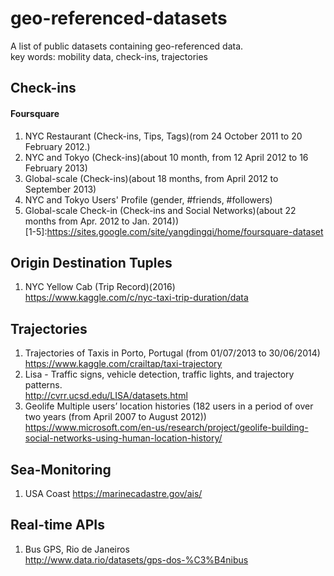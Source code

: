 # geo-referenced-datasets
A list of public datasets containing geo-referenced data. 
<br/>key words: mobility data, check-ins, trajectories

## Check-ins
#### Foursquare
1. NYC Restaurant (Check-ins, Tips, Tags)(rom 24 October 2011 to 20 February 2012.)
2. NYC and Tokyo (Check-ins)(about 10 month, from 12 April 2012 to 16 February 2013)
3. Global-scale (Check-ins)(about 18 months, from April 2012 to September 2013)
4. NYC and Tokyo Users' Profile (gender, #friends, #followers)
5. Global-scale Check-in (Check-ins and Social Networks)(about 22 months from Apr. 2012 to Jan. 2014))<br/>
[1-5]:https://sites.google.com/site/yangdingqi/home/foursquare-dataset


## Origin Destination Tuples
1. NYC Yellow Cab (Trip Record)(2016)<br/>
https://www.kaggle.com/c/nyc-taxi-trip-duration/data


## Trajectories
1. Trajectories of Taxis in Porto, Portugal (from 01/07/2013 to 30/06/2014)<br/>
https://www.kaggle.com/crailtap/taxi-trajectory
2. Lisa - Traffic signs, vehicle detection, traffic lights, and trajectory patterns.<br/>
http://cvrr.ucsd.edu/LISA/datasets.html
3. Geolife Multiple users’ location histories (182 users in a period of over two years (from April 2007 to August 2012))
https://www.microsoft.com/en-us/research/project/geolife-building-social-networks-using-human-location-history/


## Sea-Monitoring
1. USA Coast
https://marinecadastre.gov/ais/

## Real-time APIs
1. Bus GPS, Rio de Janeiros<br/>
http://www.data.rio/datasets/gps-dos-%C3%B4nibus
